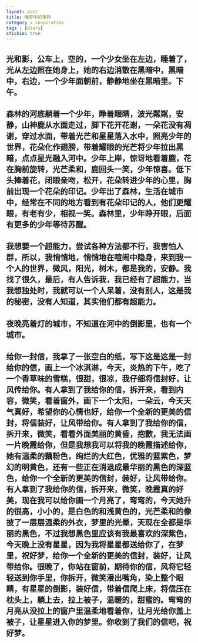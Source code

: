 ```yaml
---
layout: post
title: 睡梦中的事物
category : inspiration
tags : [diary]
stickie: true
---
```


## 光和影，公车上，空的，一个少女坐在左边，睡着了，光从左边照在她身上，她的右边消散在黑暗中，黑暗中，右边，一个少年面朝前，静静地坐在黑暗里。下午。

## 森林的河底躺着一个少年，睁着眼睛，波光粼粼，安静，山神鹿从水面走过，脚下花开花谢，一朵花没有凋谢，穿过水面，带着光芒和星星落入水中，照亮少年的世界，花朵化作翅膀，带着耀眼的光芒将少年拉出黑暗，点点星光融入河中。少年上岸，惊讶地看着鹿，花在胸前旋转，光芒柔和，鹿回头一笑，少年惊喜。低下头捧着花，闭眼亲吻，松开，花朵转进少年的心里，胸前出现一个花朵的印记。少年出了森林，生活在城市中，经常在不同的地方看到有花朵印记的人，他们更耀眼，有老有少，相视一笑。森林里，少年睁开眼，后面有更多的少年等待苏醒。

## 我想要一个超能力，尝试各种方法都不行，我害怕人群，所以，我悄悄地，悄悄地在喧闹中隐身，来到我一个人的世界，微风，阳光，树木，都是我的，安静。我找了很久，最后，有人告诉我，我已经有了超能力，当我想独处时，我就可以一个人呆着，没有别人，这是我的秘密，没有人知道，其实他们都有超能力。

## 夜晚亮着灯的城市，不知道在河中的倒影里，也有一个城市。

## 给你一封信，我拿了一张空白的纸，写下这是这是一封给你的信，画上一个冰淇淋，今天，炎热的下午，吃了一个香草味的雪糕，很甜，很凉，我仔细将信封好，让风传给你。有人拿到了我给你的信，拆开来，看到内容，微笑，看着窗外，画下一个太阳，一朵云，今天天气真好，希望你的心情也好，给你一个全新的更美的信封，将信装好，让风带给你。有人拿到了我给你的信，拆开来，微笑，看看外面美丽的黄昏，抱歉，我无法画一片晚霞给你，但是我想我可以将我的晚霞描述给你，她有温柔的藕粉色，绚烂的大红色，优雅的蓝紫色，梦幻的明黄色，还有一些正在消退成最华丽的黑色的深蓝色，给你一个全新的更美的信封，装好，让风带给你。有人拿到了我给你的信，拆开来，微笑，晚霞真的好美，现在我可以给你画一个月亮了，弯弯的，今天她升的很高，小小的，是白色的和浅黄色的，光芒柔和的像披了一层层温柔的外衣，梦里的光晕，天现在全都是华丽的黑色，不过我想黑色里应该有我最喜欢的深紫色，今天晚上没有星星，因为我将星星都送给你了，在梦里，祝好梦，给你一个全新的更美的信封，装好，让风带给你。很晚了，你站在窗前，期待你的信，风将它轻轻送到你手里，你拆开，微笑漫出嘴角，染上整个眼睛，有星星的倒影，装好信，带着信爬上床，将信压在枕头上，躺上去，拉上被子，温暖的，甜蜜的。弯弯的月亮从没拉上的窗户里温柔地看着你，让月光给你盖上被子，让星星进入你的梦里。你收到了我们的信吧，祝好梦。
